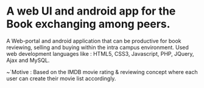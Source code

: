 
# A web UI and android app for the Book exchanging among peers.

A Web-portal and android application that can be productive for book reviewing, selling and buying within the intra campus environment. Used web development languages like : HTML5, CSS3, Javascript, PHP, JQuery, Ajax and MySQL. 

~`Motive : Based on the IMDB movie rating & reviewing concept where each user can create their movie list accordingly.
